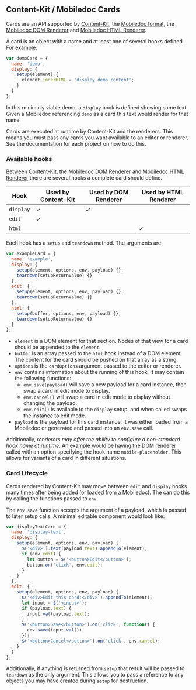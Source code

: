 ## Content-Kit / Mobiledoc Cards

Cards are an API supported by
[Content-Kit](https://github.com/bustlelabs/content-kit-editor),
the [Mobiledoc format](https://github.com/bustlelabs/content-kit-editor/blob/master/MOBILEDOC.md),
the [Mobiledoc DOM Renderer](https://github.com/bustlelabs/mobiledoc-dom-renderer)
and [Mobiledoc HTML Renderer](https://github.com/bustlelabs/mobiledoc-html-renderer).

A card is an object with a name and at least one of several hooks defined. For example:

```js
var demoCard = {
  name: 'demo',
  display: {
    setup(element) {
      element.innerHTML = 'display demo content';
    }
  }
};
```

In this minimally viable demo, a `display` hook is defined showing some text.
Given a Mobiledoc referencing `demo` as a card this text would render for that
name.

Cards are executed at runtime by Content-Kit and the renderers. This means
you must pass any cards you want available to an editor or renderer. See the
documentation for each project on how to do this.

### Available hooks

Between [Content-Kit](https://github.com/bustlelabs/content-kit-editor),
the [Mobiledoc DOM Renderer](https://github.com/bustlelabs/mobiledoc-dom-renderer)
and [Mobiledoc HTML Renderer](https://github.com/bustlelabs/mobiledoc-html-renderer)
there are several hooks a complete card should define.

|Hook|Used by Content-Kit|Used by DOM Renderer|Used by HTML Renderer|
|---|---|---|---|
|`display`|✓|✓||
|`edit`|✓|||
|`html`|||✓|

Each hook has a `setup` and `teardown` method. The arguments are:

```js
var exampleCard = {
  name: 'example',
  display: {
    setup(element, options, env, payload) {},
    teardown(setupReturnValue) {}
  },
  edit: {
    setup(element, options, env, payload) {},
    teardown(setupReturnValue) {}
  },
  html: {
    setup(buffer, options, env, payload) {},
    teardown(setupReturnValue) {}
  }
};
```

* `element` is a DOM element for that section. Nodes of that view for a card
  should be appended to the `element`.
* `buffer` is an array passed to the `html` hook instead of a DOM element.
  The content for the card should be pushed on that array as a string.
* `options` is the `cardOptions` argument passed to the editor or renderer.
* `env` contains information about the running of this hook. It may contain
  the following functions:
  * `env.save(payload)` will save a new payload for a card instance, then
    swap a card in edit mode to display.
  * `env.cancel()` will swap a card in edit mode to display without changing
    the payload.
  * `env.edit()` is available to the `display` setup, and when called swaps
    the instance to edit mode.
* `payload` is the payload for this card instance. It was either loaded from
  a Mobiledoc or generated and passed into an `env.save` call.

Additionally, *renderers may offer the ability to configure a non-standard
hook name at runtime*. An example would be having the DOM renderer called with
an option specifying the hook name `mobile-placeholder`. This allows for
variants of a card in different situations.

### Card Lifecycle

Cards rendered by Content-Kit may move between `edit` and `display` hooks
many times after being added (or loaded from a Mobiledoc). The can do this
by calling the functions passed to `env`.

The `env.save` function accepts the argument of a payload, which is passed to
later setup calls. A minimal editable component would look like:

```js
var displayTextCard = {
  name: 'display-text',
  display: {
    setup(element, options, env, payload) {
      $('<div>').text(payload.text).appendTo(element);
      if (env.edit) {
        let button = $('<button>Edit</button>');
        button.on('click', env.edit);
      }
    }
  },
  edit: {
    setup(element, options, env, payload) {
      $('<div>Edit this card:</div>').appendTo(element);
      let input = $('<input>');
      if (payload.text) {
        input.val(payload.text);
      }
      $('<button>Save</button>').on('click', function() {
        env.save(input.val());
      });
      $('<button>Cancel</button>').on('click', env.cancel);
    }
  }
};
```

Additionally, if anything is returned from `setup` that result will be passed
to `teardown` as the only argument. This allows you to pass a reference to
any objects you may have created during `setup` for destruction.
